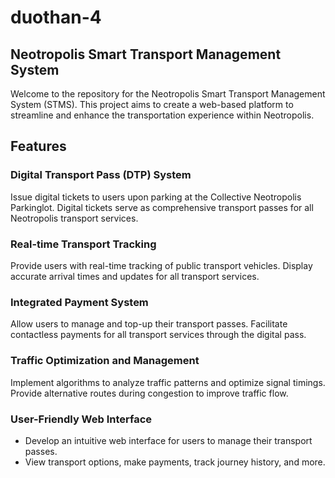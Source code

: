 # duothan-4
## Neotropolis Smart Transport Management System
Welcome to the repository for the Neotropolis Smart Transport Management System (STMS). This project aims to create a web-based platform to streamline and enhance the transportation experience within Neotropolis.

## Features
### Digital Transport Pass (DTP) System
Issue digital tickets to users upon parking at the Collective Neotropolis Parkinglot.
Digital tickets serve as comprehensive transport passes for all Neotropolis transport services.

### Real-time Transport Tracking
Provide users with real-time tracking of public transport vehicles.
Display accurate arrival times and updates for all transport services.

### Integrated Payment System
Allow users to manage and top-up their transport passes.
Facilitate contactless payments for all transport services through the digital pass.

### Traffic Optimization and Management
Implement algorithms to analyze traffic patterns and optimize signal timings.
Provide alternative routes during congestion to improve traffic flow.

### User-Friendly Web Interface
- Develop an intuitive web interface for users to manage their transport passes.
- View transport options, make payments, track journey history, and more.

